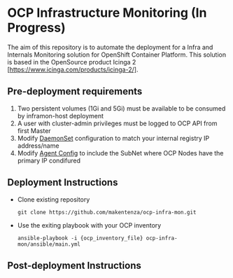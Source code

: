 # OCP Infrastructure Monitoring (In Progress)

The aim of this repository is to automate the deployment for a Infra and Internals Monitoring solution for OpenShift Container Platform. This solution is based in the OpenSource product Icinga 2 [https://www.icinga.com/products/icinga-2/].

## Pre-deployment requirements

1. Two persistent volumes (1Gi and 5Gi) must be available to be consumed by inframon-host deployment
2. A user with cluster-admin privileges must be logged to OCP API from first Master
3. Modify [DaemonSet](templates/inframon-agent.yaml#L55) configuration to match your internal registry IP address/name
4. Modify [Agent Config](image/agent/include/nrpe_conf/nrpe.cfg#L6) to include the SubNet where OCP Nodes have the primary IP condifured

## Deployment Instructions

- Clone existing repository

  ``` git clone https://github.com/makentenza/ocp-infra-mon.git ```

- Use the exiting playbook with your OCP inventory

  ``` ansible-playbook -i {ocp_inventory_file} ocp-infra-mon/ansible/main.yml ```

## Post-deployment Instructions
